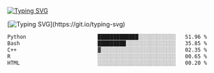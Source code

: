 [![Typing SVG](https://readme-typing-svg.demolab.com?font=Fira+Code&duration=1&pause=1000&center=true&vCenter=true&width=435&lines=Ivy+Streeter)](https://git.io/typing-svg)

[![Typing SVG](https://readme-typing-svg.demolab.com?font=Fira+Code&pause=1000&center=true&width=435&lines=Hello%2C+nice+to+meet+you!;I+am+a+researcher+in+biotech.;I+am+interested+in+bioinformatics.;I+am+self-taught+and+love+learning.;Feel+free+to+reach+out!)](https://git.io/typing-svg)
<!--START_SECTION:waka-->

```txt
Python                       █████████████░░░░░░░░░░░░   51.96 %
Bash                         █████████░░░░░░░░░░░░░░░░   35.85 %
C++                          ▓░░░░░░░░░░░░░░░░░░░░░░░░   02.35 %
R                            ░░░░░░░░░░░░░░░░░░░░░░░░░   00.65 %
HTML                         ░░░░░░░░░░░░░░░░░░░░░░░░░   00.20 %
```

<!--END_SECTION:waka-->
